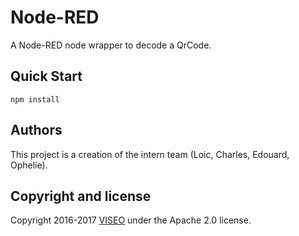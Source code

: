 # Node-RED

A Node-RED node wrapper to decode a QrCode.

## Quick Start

```
npm install 
```

## Authors

This project is a creation of the intern team (Loic, Charles, Edouard, Ophelie).


## Copyright and license

Copyright 2016-2017 [VISEO](http://www.viseo.com) under the Apache 2.0 license.